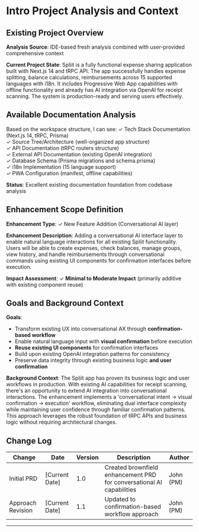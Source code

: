 # Intro Project Analysis and Context

## Existing Project Overview

**Analysis Source**: IDE-based fresh analysis combined with user-provided comprehensive context

**Current Project State**: 
Spliit is a fully functional expense sharing application built with Next.js 14 and tRPC API. The app successfully handles expense splitting, balance calculations, reimbursements across 15 supported languages with i18n. It includes Progressive Web App capabilities with offline functionality and already has AI integration via OpenAI for receipt scanning. The system is production-ready and serving users effectively.

## Available Documentation Analysis

Based on the workspace structure, I can see:
✓ Tech Stack Documentation (Next.js 14, tRPC, Prisma)  
✓ Source Tree/Architecture (well-organized app structure)  
✓ API Documentation (tRPC routers structure)  
✓ External API Documentation (existing OpenAI integration)  
✓ Database Schema (Prisma migrations and schema.prisma)  
✓ i18n Implementation (15 language support)  
✓ PWA Configuration (manifest, offline capabilities)  

**Status**: Excellent existing documentation foundation from codebase analysis

## Enhancement Scope Definition

**Enhancement Type**: ✓ New Feature Addition (Conversational AI layer)

**Enhancement Description**: 
Adding a conversational AI interface layer to enable natural language interactions for all existing Spliit functionality. Users will be able to create expenses, check balances, manage groups, view history, and handle reimbursements through conversational commands using existing UI components for confirmation interfaces before execution.

**Impact Assessment**: ✓ **Minimal to Moderate Impact** (primarily additive with existing component reuse)

## Goals and Background Context

**Goals**:
- Transform existing UX into conversational AX through **confirmation-based workflow**
- Enable natural language input with **visual confirmation** before execution  
- **Reuse existing UI components** for confirmation interfaces
- Build upon existing OpenAI integration patterns for consistency
- Preserve data integrity through existing business logic **and user confirmation**

**Background Context**:
The Spliit app has proven its business logic and user workflows in production. With existing AI capabilities for receipt scanning, there's an opportunity to extend AI integration into conversational interactions. The enhancement implements a 'conversational intent → visual confirmation → execution' workflow, eliminating dual interface complexity while maintaining user confidence through familiar confirmation patterns. This approach leverages the robust foundation of tRPC APIs and business logic without requiring architectural changes.

## Change Log
| Change | Date | Version | Description | Author |
|--------|------|---------|-------------|---------|
| Initial PRD | [Current Date] | 1.0 | Created brownfield enhancement PRD for conversational AI capabilities | John (PM) |
| Approach Revision | [Current Date] | 1.1 | Updated to confirmation-based workflow approach | John (PM) |

---
